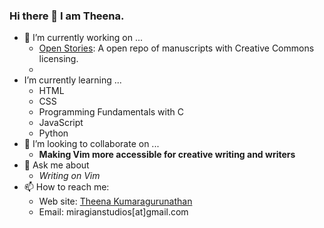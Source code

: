 ### Hi there 👋 I am Theena. 



- 🔭 I’m currently working on ...
    *  [Open Stories](https://theena.net/open_stories/): A open repo of manuscripts with Creative Commons licensing. 
    *  
-  I’m currently learning ...
   * HTML 
   * CSS 
   * Programming Fundamentals with C
   * JavaScript
   * Python
- 👯 I’m looking to collaborate on ...
   - **Making Vim more accessible for creative writing and writers**
- 💬 Ask me about 
   - *Writing on Vim* 
- 📫 How to reach me: 
   - Web site: [Theena Kumaragurunathan](https://theena.net/)
   - Email: miragianstudios[at]gmail.com


